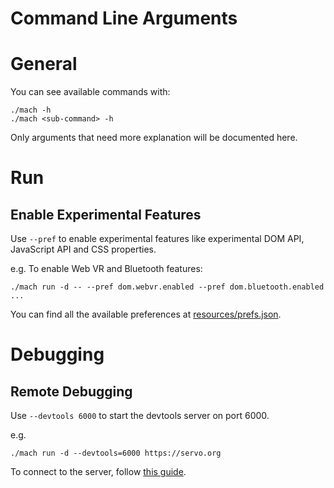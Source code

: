 Command Line Arguments
========================
# General

You can see available commands with:
```
./mach -h
./mach <sub-command> -h
```
Only arguments that need more explanation will be documented here.

# Run
## Enable Experimental Features
Use `--pref` to enable experimental features like experimental DOM API, JavaScript API and CSS properties.

e.g. To enable Web VR and Bluetooth features:
```
./mach run -d -- --pref dom.webvr.enabled --pref dom.bluetooth.enabled ...
```

You can find all the available preferences at [resources/prefs.json](../resources/prefs.json).

# Debugging
## Remote Debugging
Use `--devtools 6000` to start the devtools server on port 6000.

e.g.
```
./mach run -d --devtools=6000 https://servo.org
```

To connect to the server, follow [this guide](https://developer.mozilla.org/en-US/docs/Tools/Remote_Debugging/Debugging_Firefox_Desktop#Connect).
